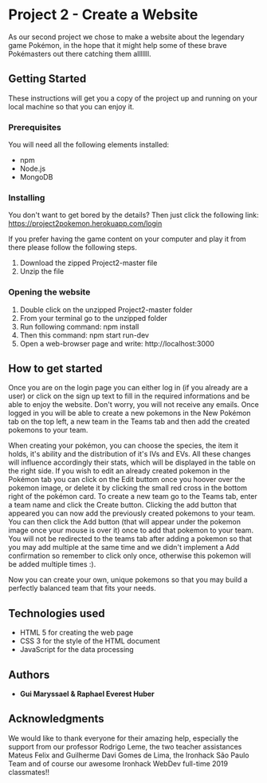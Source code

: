 # Project 2 - Create a Website

As our second project we chose to make a website about the legendary game Pokémon, in the hope that it might help some of these brave Pokémasters out there catching them alllllll.

## Getting Started

These instructions will get you a copy of the project up and running on your local machine so that you can enjoy it.

### Prerequisites

You will need all the following elements installed:
- npm
- Node.js
- MongoDB

### Installing

You don't want to get bored by the details? Then just click the following link: https://project2pokemon.herokuapp.com/login

If you prefer having the game content on your computer and play it from there please follow the following steps.

1. Download the zipped Project2-master file
2. Unzip the file

### Opening the website

1. Double click on the unzipped Project2-master folder
2. From your terminal go to the unzipped folder
3. Run following command: npm install
4. Then this command: npm start run-dev
5. Open a web-browser page and write: http://localhost:3000 

## How to get started

Once you are on the login page you can either log in (if you already are a user) or click on the sign up text to fill in the required informations and be able to enjoy the website. Don't worry, you will not receive any emails. Once logged in you will be able to create a new pokemons in the New Pokémon tab on the top left, a new team in the Teams tab and then add the created pokemons to your team. 

When creating your pokémon, you can choose the species, the item it holds, it's ability and the distribution of it's IVs and EVs. All these changes will influence accordingly their stats, which will be displayed in the table on the right side. 
If you wish to edit an already created pokemon in the Pokémon tab you can click on the Edit buttom once you hoover over the pokemon image, or delete it by clicking the small red cross in the bottom right of the pokémon card.
To create a new team go to the Teams tab, enter a team name and click the Create button. Clicking the add button that appeared you can now add the previously created pokemons to your team. You can then click the Add button (that will appear under the pokemon image once your mouse is over it) once to add that pokemon to your team. You will not be redirected to the teams tab after adding a pokemon so that you may add multiple at the same time and we didn't implement a Add confirmation so remember to click only once, otherwise this pokemon will be added multiple times :).

Now you can create your own, unique pokemons so that you may build a perfectly balanced team that fits your needs.

## Technologies used

- HTML 5 for creating the web page
- CSS 3 for the style of the HTML document
- JavaScript for the data processing

## Authors

* **Gui Maryssael & Raphael Everest Huber**

## Acknowledgments

We would like to thank everyone for their amazing help, especially the support from our professor Rodrigo Leme, the two teacher assistances Mateus Felix and Guilherme Davi Gomes de Lima, the Ironhack São Paulo Team and of course our awesome Ironhack WebDev full-time 2019 classmates!!
